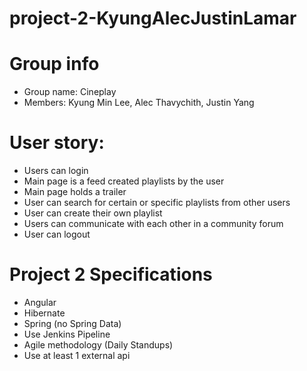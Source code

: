 # project-2-KyungAlecJustinLamar

# Group info
- Group name: Cineplay
- Members: Kyung Min Lee, Alec Thavychith, Justin Yang

# User story:
- Users can login
- Main page is a feed created playlists by the user
- Main page holds a trailer
- User can search for certain or specific playlists from other users
- User can create their own playlist 
- Users can communicate with each other in a community forum
- User can logout

# Project 2 Specifications
- Angular
- Hibernate
- Spring (no Spring Data)
- Use Jenkins Pipeline
- Agile methodology (Daily Standups)
- Use at least 1 external api
